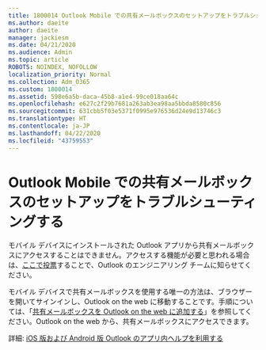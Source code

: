 ```yaml
---
title: 1800014 Outlook Mobile での共有メールボックスのセットアップをトラブルシューティングする
ms.author: daeite
author: daeite
manager: jackiesm
ms.date: 04/21/2020
ms.audience: Admin
ms.topic: article
ROBOTS: NOINDEX, NOFOLLOW
localization_priority: Normal
ms.collection: Adm_O365
ms.custom: 1800014
ms.assetid: 598e6a5b-daca-45b8-a1e4-99ce018aa64c
ms.openlocfilehash: e627c2f29b7681a263ab3ea98aa5bbda8580c856
ms.sourcegitcommit: 631cbb5f03e5371f0995e976536d24e9d13746c3
ms.translationtype: HT
ms.contentlocale: ja-JP
ms.lasthandoff: 04/22/2020
ms.locfileid: "43759553"
---
```

# <a name="troubleshooting-outlook-mobile-setup-for-a-shared-mailbox"></a>Outlook Mobile での共有メールボックスのセットアップをトラブルシューティングする

モバイル デバイスにインストールされた Outlook アプリから共有メールボックスにアクセスすることはできません。アクセスする機能が必要と思われる場合は、[ここで投票](https://go.microsoft.com/fwlink/?linked=862116)することで、Outlook のエンジニアリング チームに知らせてください。
  
モバイル デバイスで共有メールボックスを使用する唯一の方法は、ブラウザーを開いてサインインし、Outlook on the web に移動することです。手順については、「[共有メールボックスを Outlook on the web に追加する](https://support.office.com/article/add-a-shared-mailbox-to-outlook-on-the-web-98b5a90d-4e38-415d-a030-f09a4cd28207)」を参照してください。Outlook on the web から、共有メールボックスにアクセスできます。
  
詳細: [iOS 版および Android 版 Outlook のアプリ内ヘルプを利用する](https://support.office.com/article/Get-in-app-help-for-Outlook-for-iOS-and-Android-218a22d1-9fa5-4889-b689-de1c63493243)
  

